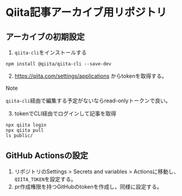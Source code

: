 # Qiita記事アーカイブ用リポジトリ

## アーカイブの初期設定

1. `qiita-cli`をインストールする

  ```shell
  npm install @qiita/qiita-cli --save-dev
  ```
2. https://qiita.com/settings/applications からtokenを取得する。
  > [!NOTE]
  > `qiita-cli`経由で編集する予定がないならread-onlyトークンで良い。
3. tokenでCLI経由でログインして記事を取得

  ```
  npx qiita login
  npx qiita pull
  ls public/
  ```

## GitHub Actionsの設定

1. リポジトリのSettings > Secrets and variables > Actionsに移動し、`QIITA_TOKEN`を設定する。
2. pr作成権限を持つGitHubのtokenを作成し，同様に設定する。
